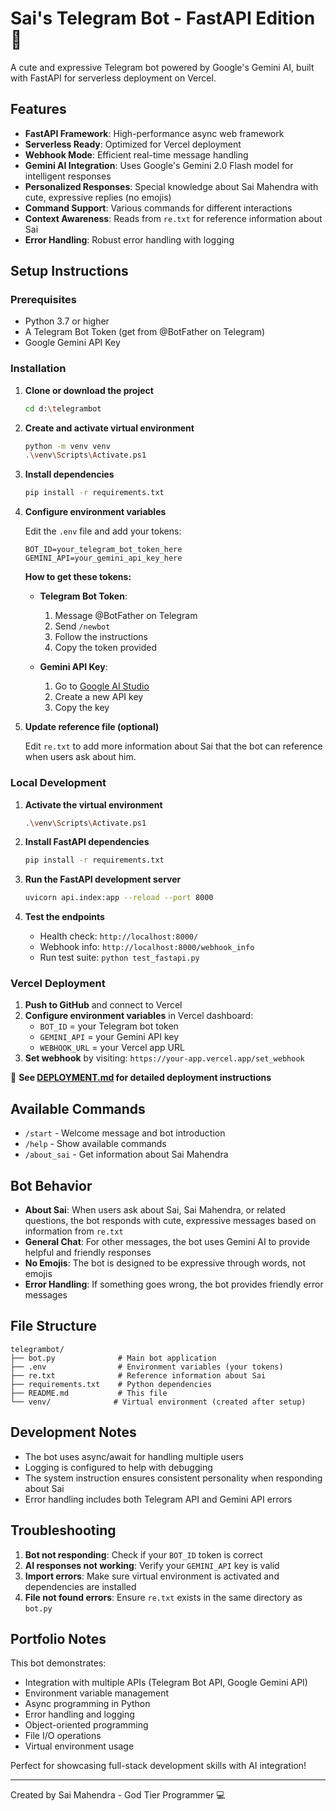 # Sai's Telegram Bot - FastAPI Edition 🤖

A cute and expressive Telegram bot powered by Google's Gemini AI, built with FastAPI for serverless deployment on Vercel.

## Features

- **FastAPI Framework**: High-performance async web framework
- **Serverless Ready**: Optimized for Vercel deployment
- **Webhook Mode**: Efficient real-time message handling
- **Gemini AI Integration**: Uses Google's Gemini 2.0 Flash model for intelligent responses
- **Personalized Responses**: Special knowledge about Sai Mahendra with cute, expressive replies (no emojis)
- **Command Support**: Various commands for different interactions
- **Context Awareness**: Reads from `re.txt` for reference information about Sai
- **Error Handling**: Robust error handling with logging

## Setup Instructions

### Prerequisites

- Python 3.7 or higher
- A Telegram Bot Token (get from @BotFather on Telegram)
- Google Gemini API Key

### Installation

1. **Clone or download the project**
   ```bash
   cd d:\telegrambot
   ```

2. **Create and activate virtual environment**
   ```bash
   python -m venv venv
   .\venv\Scripts\Activate.ps1
   ```

3. **Install dependencies**
   ```bash
   pip install -r requirements.txt
   ```

4. **Configure environment variables**
   
   Edit the `.env` file and add your tokens:
   ```
   BOT_ID=your_telegram_bot_token_here
   GEMINI_API=your_gemini_api_key_here
   ```

   **How to get these tokens:**
   
   - **Telegram Bot Token**: 
     1. Message @BotFather on Telegram
     2. Send `/newbot`
     3. Follow the instructions
     4. Copy the token provided
   
   - **Gemini API Key**:
     1. Go to [Google AI Studio](https://makersuite.google.com/app/apikey)
     2. Create a new API key
     3. Copy the key

5. **Update reference file (optional)**
   
   Edit `re.txt` to add more information about Sai that the bot can reference when users ask about him.

### Local Development

1. **Activate the virtual environment**
   ```bash
   .\venv\Scripts\Activate.ps1
   ```

2. **Install FastAPI dependencies**
   ```bash
   pip install -r requirements.txt
   ```

3. **Run the FastAPI development server**
   ```bash
   uvicorn api.index:app --reload --port 8000
   ```

4. **Test the endpoints**
   - Health check: `http://localhost:8000/`
   - Webhook info: `http://localhost:8000/webhook_info`
   - Run test suite: `python test_fastapi.py`

### Vercel Deployment

1. **Push to GitHub** and connect to Vercel
2. **Configure environment variables** in Vercel dashboard:
   - `BOT_ID` = your Telegram bot token
   - `GEMINI_API` = your Gemini API key
   - `WEBHOOK_URL` = your Vercel app URL
3. **Set webhook** by visiting: `https://your-app.vercel.app/set_webhook`

📖 **See [DEPLOYMENT.md](DEPLOYMENT.md) for detailed deployment instructions**

## Available Commands

- `/start` - Welcome message and bot introduction
- `/help` - Show available commands
- `/about_sai` - Get information about Sai Mahendra

## Bot Behavior

- **About Sai**: When users ask about Sai, Sai Mahendra, or related questions, the bot responds with cute, expressive messages based on information from `re.txt`
- **General Chat**: For other messages, the bot uses Gemini AI to provide helpful and friendly responses
- **No Emojis**: The bot is designed to be expressive through words, not emojis
- **Error Handling**: If something goes wrong, the bot provides friendly error messages

## File Structure

```
telegrambot/
├── bot.py              # Main bot application
├── .env                # Environment variables (your tokens)
├── re.txt              # Reference information about Sai
├── requirements.txt    # Python dependencies
├── README.md           # This file
└── venv/              # Virtual environment (created after setup)
```

## Development Notes

- The bot uses async/await for handling multiple users
- Logging is configured to help with debugging
- The system instruction ensures consistent personality when responding about Sai
- Error handling includes both Telegram API and Gemini API errors

## Troubleshooting

1. **Bot not responding**: Check if your `BOT_ID` token is correct
2. **AI responses not working**: Verify your `GEMINI_API` key is valid
3. **Import errors**: Make sure virtual environment is activated and dependencies are installed
4. **File not found errors**: Ensure `re.txt` exists in the same directory as `bot.py`

## Portfolio Notes

This bot demonstrates:
- Integration with multiple APIs (Telegram Bot API, Google Gemini API)
- Environment variable management
- Async programming in Python
- Error handling and logging
- Object-oriented programming
- File I/O operations
- Virtual environment usage

Perfect for showcasing full-stack development skills with AI integration!

---

Created by Sai Mahendra - God Tier Programmer 💻